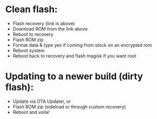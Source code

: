# Clean flash:
- Flash recovery (link is above)
- Download ROM from the link above
- Reboot to recovery
- Flash ROM zip
- Format data & type yes if coming from stock on an encrypted rom
- Reboot system
- Reboot back to recovery and flash magisk if you want root

# Updating to a newer build (dirty flash):
- Update via OTA Updater, or
- Flash ROM zip (sideload or through custom recovery)
- Reboot and voila!
